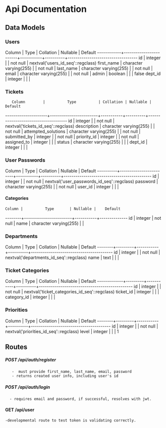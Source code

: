 # Api Documentation

## Data Models

### Users

   Column   |          Type          | Collation | Nullable |              Default
------------+------------------------+-----------+----------+-----------------------------------
 id         | integer                |           | not null | nextval('users_id_seq'::regclass)
 first_name | character varying(255) |           | not null |
 last_name  | character varying(255) |           | not null |
 email      | character varying(255) |           | not null |
 admin      | boolean                |           |          | false
 dept_id    | integer                |           |          |


### Tickets 

       Column        |          Type          | Collation | Nullable |               Default
---------------------+------------------------+-----------+----------+-------------------------------------
 id                  | integer                |           | not null | nextval('tickets_id_seq'::regclass)
 description         | character varying(255) |           | not null |
 attempted_solutions | character varying(255) |           | not null |
 submitted_by        | integer                |           | not null |
 priority_id         | integer                |           | not null |
 assigned_to         | integer                |           |          |
 status              | character varying(255) |           |          |
 dept_id             | integer                |           |          |


 ### User Passwords 

   Column  |          Type          | Collation | Nullable |                  Default
----------+------------------------+-----------+----------+--------------------------------------------
 id       | integer                |           | not null | nextval('user_passwords_id_seq'::regclass)
 password | character varying(255) |           | not null |
 user_id  | integer                |           |          |



#### Categories

    Column |          Type       | Nullable |    Default
--------+------------------------+-----------+--------------
 id     | integer                |  not null | 
 name   | character varying(255) |           |  


### Departments 

 Column |  Type   | Collation | Nullable |                 Default
--------+---------+-----------+----------+-----------------------------------------
 id     | integer |           | not null | nextval('departments_id_seq'::regclass)
 name   | text    |           |          |


 ### Ticket Categories

   Column    |  Type   | Collation | Nullable |                    Default
-------------+---------+-----------+----------+-----------------------------------------------
 id          | integer |           | not null | nextval('ticket_categories_id_seq'::regclass)
 ticket_id   | integer |           |          |
 category_id | integer |           |          |

 ### Priorities 

  Column |  Type   | Collation | Nullable |                Default
--------+---------+-----------+----------+----------------------------------------
 id     | integer |           | not null | nextval('priorities_id_seq'::regclass)
 level  | integer |           |          | 1


 ## Routes 

 ##### POST /api/auth/register 

       -  must provide first_name, last_name, email, password
       - returns created user info, including user's id

 ##### POST /api/auth/login

      - requires email and password, if successful, resolves with jwt.


 #### GET  /api/user

    -developmental route to test token is validating correctly.


